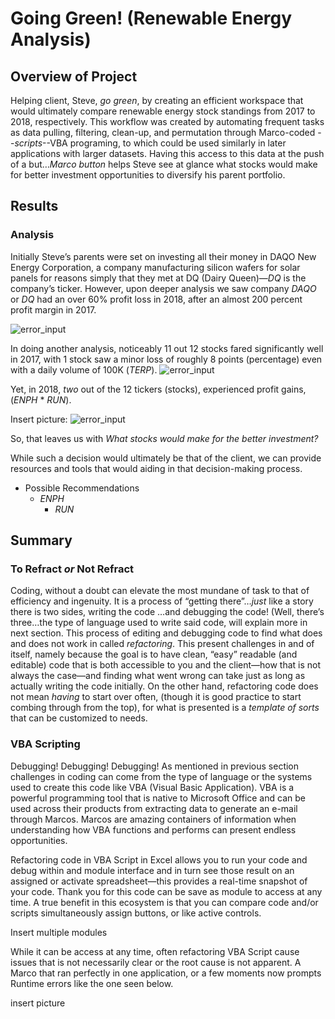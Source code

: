 # Going Green! (Renewable Energy Analysis)

## Overview of Project

Helping client, Steve, _go green_, by creating an efficient workspace that would ultimately compare renewable energy stock standings from 2017 to 2018, respectively. This workflow was created by automating frequent tasks as data pulling, filtering, clean-up, and permutation through Marco-coded --_scripts_--VBA programing, to which could be used similarly in later applications with larger datasets. 
Having this access to this data at the push of a but…_Marco button_ helps Steve see at glance what stocks would make for better investment opportunities to diversify his parent portfolio.

## Results

### Analysis 

Initially Steve’s parents were set on investing all their money in DAQO New Energy Corporation, a company manufacturing silicon wafers for solar panels for reasons simply that they met at DQ (Dairy Queen)—*DQ* is the company’s ticker. 
However, upon deeper analysis we saw company *DAQO* or *DQ* had an over 60% profit loss in 2018, after an almost 200 percent profit margin in 2017.

![error_input](additionalresources/error_input.png)

In doing another analysis, noticeably 11 out 12 stocks fared significantly well in 2017, with 1 stock saw a minor loss of roughly 8 points (percentage) even with a daily volume of 100K (*TERP*). 
![error_input](additionalresources/error_input.png)

Yet, in 2018, *two* out of the 12 tickers (stocks), experienced profit gains, (*ENPH* * *RUN*).

Insert picture: ![error_input](additionalresources/error_input.png)

So, that leaves us with *What *stocks* would make for the better investment?* 

While such a decision would ultimately be that of the client, we can provide resources and tools that would aiding in that decision-making process. 

*  Possible Recommendations
    * *ENPH* 
		* *RUN*

    

## Summary

### To Refract _or_ Not Refract
Coding, without a doubt can elevate the most mundane of task to that of efficiency and ingenuity. It is a process of “getting there”…_just_ like a story there is two sides, writing the code …and debugging the code! (Well, there’s three…the type of language used to write said code, will explain more in next section.
This process of editing and debugging code to find what does and does not work in called _refactoring_.  This present challenges in and of itself, namely because the goal is to have clean, “easy” readable (and editable) code that is both accessible to you and the client—how that is not always the case—and finding what went wrong can take just as long as actually writing the code initially. 
On the other hand, refactoring code does not mean *having* to start over often, (though it is good practice to start combing through from the top), for what is presented is a _template of sorts_ that can be customized to needs. 

### VBA Scripting
Debugging! Debugging! Debugging! As mentioned in previous section challenges in coding can come from the type of language or the systems used to create this code like VBA (Visual Basic Application). 
VBA is a powerful programming tool that is native to Microsoft Office and can be used across their products from extracting data to generate an e-mail through Marcos.  Marcos are amazing containers of information when understanding how VBA functions and performs can present endless opportunities.

Refactoring code in VBA Script in Excel allows you to run your code and debug within and module interface and in turn see those result on an assigned or activate spreadsheet—this provides a real-time snapshot of your code. Thank you for this code can be save as module to access at any time.  A true benefit in this ecosystem is that you can compare code and/or scripts simultaneously assign buttons, or like active controls. 

Insert multiple modules

While it can be access at any time, often refactoring VBA Script cause issues that is not necessarily clear or the root cause is not apparent. A Marco that ran perfectly in one application, or a few moments now prompts Runtime errors like the one seen below. 

insert picture
